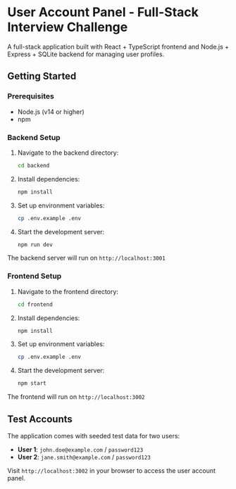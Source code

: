 # User Account Panel - Full-Stack Interview Challenge

A full-stack application built with React + TypeScript frontend and Node.js + Express + SQLite backend for managing user profiles.

## Getting Started

### Prerequisites
- Node.js (v14 or higher)
- npm

### Backend Setup

1. Navigate to the backend directory:
   ```bash
   cd backend
   ```

2. Install dependencies:
   ```bash
   npm install
   ```

3. Set up environment variables:
   ```bash
   cp .env.example .env
   ```

4. Start the development server:
   ```bash
   npm run dev
   ```

The backend server will run on `http://localhost:3001`

### Frontend Setup

1. Navigate to the frontend directory:
   ```bash
   cd frontend
   ```

2. Install dependencies:
   ```bash
   npm install
   ```

3. Set up environment variables:
   ```bash
   cp .env.example .env
   ```

4. Start the development server:
   ```bash
   npm start
   ```

The frontend will run on `http://localhost:3002`

## Test Accounts

The application comes with seeded test data for two users:

- **User 1**: `john.doe@example.com` / `password123`
- **User 2**: `jane.smith@example.com` / `password123`

Visit `http://localhost:3002` in your browser to access the user account panel.